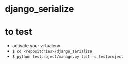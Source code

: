 # django_serialize #

# to test

- activate your virtualenv
- `$ cd <repositories>/django_serialize`
- `$ python testproject/manage.py test -s testproject`
